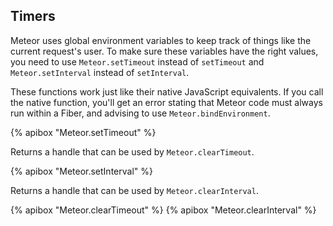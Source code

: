 
<h2 id="timers"><span>Timers</span></h2>

Meteor uses global environment variables
to keep track of things like the current request's user.  To make sure
these variables have the right values, you need to use
`Meteor.setTimeout` instead of `setTimeout` and `Meteor.setInterval`
instead of `setInterval`.

These functions work just like their native JavaScript equivalents.
If you call the native function, you'll get an error stating that Meteor
code must always run within a Fiber, and advising to use
`Meteor.bindEnvironment`.

{% apibox "Meteor.setTimeout" %}

Returns a handle that can be used by `Meteor.clearTimeout`.

{% apibox "Meteor.setInterval" %}

Returns a handle that can be used by `Meteor.clearInterval`.

{% apibox "Meteor.clearTimeout" %}
{% apibox "Meteor.clearInterval" %}
